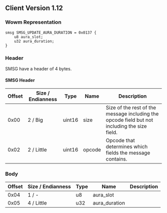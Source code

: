 ## Client Version 1.12

### Wowm Representation
```rust,ignore
smsg SMSG_UPDATE_AURA_DURATION = 0x0137 {
    u8 aura_slot;    
    u32 aura_duration;    
}

```
### Header
SMSG have a header of 4 bytes.

#### SMSG Header
| Offset | Size / Endianness | Type   | Name   | Description |
| ------ | ----------------- | ------ | ------ | ----------- |
| 0x00   | 2 / Big           | uint16 | size   | Size of the rest of the message including the opcode field but not including the size field.|
| 0x02   | 2 / Little        | uint16 | opcode | Opcode that determines which fields the message contains.|
### Body
| Offset | Size / Endianness | Type | Name | Description |
| ------ | ----------------- | ---- | ---- | ----------- |
| 0x04 | 1 / - | u8 | aura_slot |  |
| 0x05 | 4 / Little | u32 | aura_duration |  |
